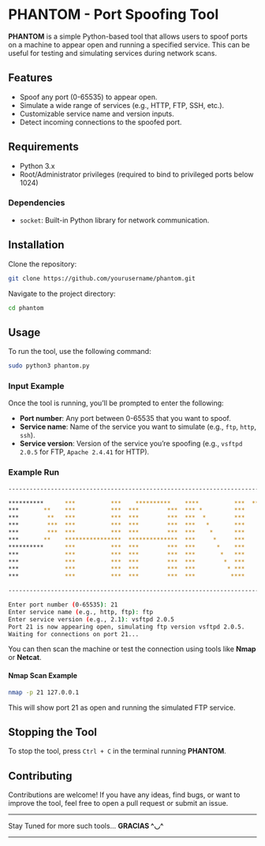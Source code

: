 # **PHANTOM - Port Spoofing Tool**

**PHANTOM** is a simple Python-based tool that allows users to spoof ports on a machine to appear open and running a specified service. This can be useful for testing and simulating services during network scans.

## **Features**
- Spoof any port (0-65535) to appear open.
- Simulate a wide range of services (e.g., HTTP, FTP, SSH, etc.).
- Customizable service name and version inputs.
- Detect incoming connections to the spoofed port.
  
## **Requirements**
- Python 3.x
- Root/Administrator privileges (required to bind to privileged ports below 1024)

### **Dependencies**
- `socket`: Built-in Python library for network communication.

## **Installation**

Clone the repository:

```bash
git clone https://github.com/yourusername/phantom.git
```

Navigate to the project directory:

```bash
cd phantom
```

## **Usage**

To run the tool, use the following command:

```bash
sudo python3 phantom.py
```

### **Input Example**

Once the tool is running, you’ll be prompted to enter the following:

- **Port number**: Any port between 0-65535 that you want to spoof.
- **Service name**: Name of the service you want to simulate (e.g., `ftp`, `http`, `ssh`).
- **Service version**: Version of the service you’re spoofing (e.g., `vsftpd 2.0.5` for FTP, `Apache 2.4.41` for HTTP).

### **Example Run**

```bash
-----------------------------------------------------------------------------------------------------------------------

**********      ***          ***    **********    ****          ***  ***************   ********      ****          ****
***       **    ***          ***  ***        ***  *** *         ***        ***       **        **    *** *        * ***
***        **   ***          ***  ***        ***  ***  *        ***        ***      **          **   ***  *      *  ***
***        ***  ***          ***  ***        ***  ***   *       ***        ***     ***          ***  ***   *    *   ***
***        ***  ***          ***  ***        ***  ***    *      ***        ***     ***          ***  ***    *  *    ***
***       **    ****************  **************  ***     *     ***        ***     ***          ***  ***     **     ***
**********      ***          ***  ***        ***  ***      *    ***        ***     ***          ***  ***            ***
***             ***          ***  ***        ***  ***       *   ***        ***     ***          ***  ***            ***
***             ***          ***  ***        ***  ***        *  ***        ***      **          **   ***            ***
***             ***          ***  ***        ***  ***         * ***        ***       **        **    ***            ***
***             ***          ***  ***        ***  ***          ****        ***         ********      ***            ***

-----------------------------------------------------------------------------------------------------------------------

Enter port number (0-65535): 21
Enter service name (e.g., http, ftp): ftp
Enter service version (e.g., 2.1): vsftpd 2.0.5
Port 21 is now appearing open, simulating ftp version vsftpd 2.0.5.
Waiting for connections on port 21...
```

You can then scan the machine or test the connection using tools like **Nmap** or **Netcat**.

#### **Nmap Scan Example**
```bash
nmap -p 21 127.0.0.1
```

This will show port 21 as open and running the simulated FTP service.

## **Stopping the Tool**
To stop the tool, press `Ctrl + C` in the terminal running **PHANTOM**.

## **Contributing**
Contributions are welcome! If you have any ideas, find bugs, or want to improve the tool, feel free to open a pull request or submit an issue.

---

Stay Tuned for more such tools... **GRACIAS ^◡^**

---
